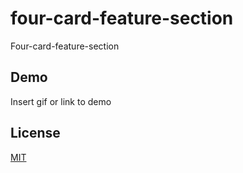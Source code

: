 # four-card-feature-section
Four-card-feature-section


## Demo

Insert gif or link to demo


## License

[MIT](https://choosealicense.com/licenses/mit/)


